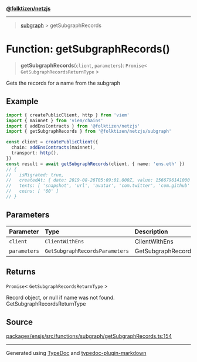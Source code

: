 [**@folktizen/netzjs**](../README.md)

---

> [subgraph](README.md) > getSubgraphRecords

# Function: getSubgraphRecords()

> **getSubgraphRecords**(`client`, `parameters`): `Promise`\< `GetSubgraphRecordsReturnType` \>

Gets the records for a name from the subgraph

## Example

```ts
import { createPublicClient, http } from 'viem'
import { mainnet } from 'viem/chains'
import { addEnsContracts } from '@folktizen/netzjs'
import { getSubgraphRecords } from '@folktizen/netzjs/subgraph'

const client = createPublicClient({
  chain: addEnsContracts(mainnet),
  transport: http(),
})
const result = await getSubgraphRecords(client, { name: 'ens.eth' })
// {
//   isMigrated: true,
//   createdAt: { date: 2019-08-26T05:09:01.000Z, value: 1566796141000 },
//   texts: [ 'snapshot', 'url', 'avatar', 'com.twitter', 'com.github' ],
//   coins: [ '60' ]
// }
```

## Parameters

| Parameter    | Type                           | Description                  |
| :----------- | :----------------------------- | :--------------------------- |
| `client`     | `ClientWithEns`                | ClientWithEns                |
| `parameters` | `GetSubgraphRecordsParameters` | GetSubgraphRecordsParameters |

## Returns

`Promise`\< `GetSubgraphRecordsReturnType` \>

Record object, or null if name was not found. GetSubgraphRecordsReturnType

## Source

[packages/ensjs/src/functions/subgraph/getSubgraphRecords.ts:154](https://github.com/ensdomains/ensjs-v3/blob/1b90b888/packages/ensjs/src/functions/subgraph/getSubgraphRecords.ts#L154)

---

Generated using [TypeDoc](https://typedoc.org/) and [typedoc-plugin-markdown](https://www.npmjs.com/package/typedoc-plugin-markdown)
